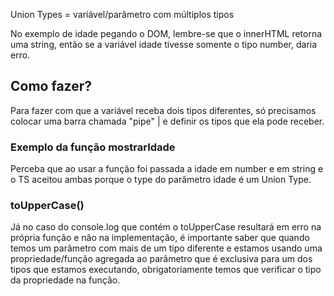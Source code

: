 Union Types = variável/parâmetro com múltiplos tipos

No exemplo de idade pegando o DOM, lembre-se que o innerHTML retorna uma string, então se a variável idade tivesse somente o tipo number, daria erro.

## Como fazer?

Para fazer com que a variável receba dois tipos diferentes, só precisamos colocar uma barra chamada "pipe" | e definir os tipos que ela pode receber.

### Exemplo da função mostrarIdade

Perceba que ao usar a função foi passada a idade em number e em string e o TS aceitou ambas porque o type do parâmetro idade é um Union Type.

### toUpperCase()

Já no caso do console.log que contém o toUpperCase resultará em erro na própria função e não na implementação, é importante saber que quando temos um parâmetro com mais de um tipo diferente e estamos usando uma propriedade/função agregada ao parâmetro que é exclusiva para um dos tipos que estamos executando, obrigatoriamente temos que verificar o tipo da propriedade na função.
